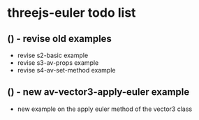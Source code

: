 # threejs-euler todo list

## () - revise old examples
* revise s2-basic example
* revise s3-av-props example
* revise s4-av-set-method example

## () - new av-vector3-apply-euler example
* new example on the apply euler method of the vector3 class